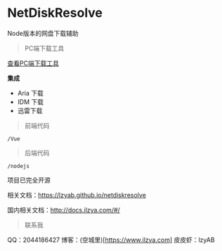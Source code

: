 # NetDiskResolve

Node版本的网盘下载辅助

> PC端下载工具

 [查看PC端下载工具](https://www.ilzya.com/archives/4/) 

 **集成**

- Aria 下载
- IDM 下载
- 迅雷下载

> 前端代码

` /Vue `

>后端代码

` /nodejs `

项目已完全开源

相关文档：https://lzyab.github.io/netdiskresolve

国内相关文档：http://docs.ilzya.com/#/


> 联系我

QQ：2044186427
博客：(空城里)[https://www.ilzya.com]
皮皮虾：lzyAB
